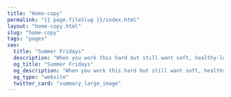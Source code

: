 ```yaml
---
title: "Home-copy"
permalink: "{{ page.fileSlug }}/index.html"
layout: "home-copy.html"
slug: "home-copy"
tags: "pages"
seo:
  title: "Summer Fridays"
  description: "When you work this hard but still want soft, healthy-looking skin, we’ve got your back—and your beauty routine. We’re product connoisseurs who battle our own dull, tired, stressed-out complexions (hello, NYC-LAX red eye) and set out to create skincare formulas with good-for-you ingredients and covetable results. Relieving stressed-out skin so everyday feels like a Summer Friday."
  og_title: "Summer Fridays"
  og_description: "When you work this hard but still want soft, healthy-looking skin, we’ve got your back—and your beauty routine. We’re product connoisseurs who battle our own dull, tired, stressed-out complexions (hello, NYC-LAX red eye) and set out to create skincare formulas with good-for-you ingredients and covetable results. Relieving stressed-out skin so everyday feels like a Summer Friday."
  og_type: "website"
  twitter_card: "summary_large_image"
---
```



